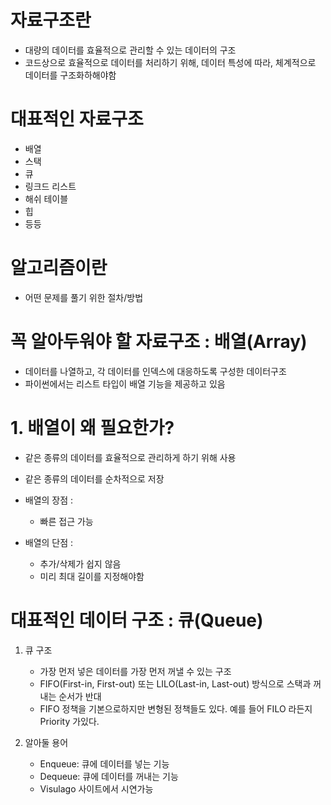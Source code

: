 # 자료구조란

- 대량의 데이터를 효율적으로 관리할 수 있는 데이터의 구조
- 코드상으로 효율적으로 데이터를 처리하기 위해, 데이터 특성에 따라, 체계적으로 데이터를 구조화하해야함

# 대표적인 자료구조

- 배열
- 스택
- 큐
- 링크드 리스트
- 해쉬 테이블
- 힙
- 등등

# 알고리즘이란

- 어떤 문제를 풀기 위한 절차/방법

# 꼭 알아두워야 할 자료구조 : 배열(Array)

- 데이터를 나열하고, 각 데이터를 인덱스에 대응하도록 구성한 데이터구조
- 파이썬에서는 리스트 타입이 배열 기능을 제공하고 있음

# 1. 배열이 왜 필요한가?

- 같은 종류의 데이터를 효율적으로 관리하게 하기 위해 사용
- 같은 종류의 데이터를 순차적으로 저장

- 배열의 장점 :
    - 빠른 접근 가능
- 배열의 단점 :
    - 추가/삭제가 쉽지 않음
    - 미리 최대 길이를 지정해야함

# 대표적인 데이터 구조 : 큐(Queue)

1. 큐 구조

    - 가장 먼저 넣은 데이터를 가장 먼저 꺼낼 수 있는 구조
    - FIFO(First-in, First-out) 또는 LILO(Last-in, Last-out) 방식으로 스택과 꺼내는 순서가 반대
    - FIFO 정책을 기본으로하지만 변형된 정책들도 있다. 예를 들어 FILO 라든지 Priority 가있다.
2. 알아둘 용어
    
    - Enqueue: 큐에 데이터를 넣는 기능
    - Dequeue: 큐에 데이터를 꺼내는 기능
    - Visulago 사이트에서 시연가능

